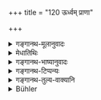 +++
title = "120 ऊर्ध्वम् प्राणा"

+++

<details><summary>गङ्गानथ-मूलानुवादः</summary>

On the elder approaching, the vital breaths of the younger rush outward; and he recovers them by the acts of rising to meet and salute him.—(120)
</details>

<details><summary>मेधातिथिः</summary>

पूर्वस्यार्थवादः । **स्थविरे** वृद्धवयस्य् **आयात्य्** आगच्छति, **यूनस्** तरुणस्य **ऊर्ध्वं प्राणाः** जीवितहेतवो ऽन्तर्मरुत ऊर्ध्वम् आस्याद् बहिर् निक्रामन्ति । अपानवृत्तिं परित्यज्य जीवविच्छेदं चिकीर्षन्ति । **प्रत्युत्थाय** यद् **अभिवादनं** क्रियते तेन यथापूर्वं जीवितस्थेम्ने कल्पन्ते । **प्रतिपद्यते** प्रत्युज्जीवति ॥ २.१२० ॥
</details>

<details><summary>गङ्गानथ-भाष्यानुवादः</summary>

This verse is commendatory to what has gone before.

‘*On the elder*’—the person of higher *age*—‘*approaching*’—coming up,—‘*the vital breaths*’—the sources of life, the inner airs—‘*of the younger*’—‘*rush outward*’—move out; *i.e*., giving up their functions, they intend to cut off his life.

When however he rises to meek him and salutes him, the breaths proceed, as before, to sustain his life.

‘*Recovers*’—becomes resuscitated.—(120)
</details>

<details><summary>गङ्गानथ-टिप्पन्यः</summary>

This verse is quoted in *Vīramitrodaya* (Saṃskāra, p. 460);—again in the same work (Ācāra, p. 150), where ‘*Āyāti*’ is explained as ‘*āyocchati*’;—and in *Smṛticandrikā* (Saṃskāra, p. 97), as laying down that before saluting one should rise.
</details>

<details><summary>गङ्गानथ-तुल्य-वाक्यानि</summary>

*Vaśiṣṭha-smṛti* (13.13).—‘The Priest, the Father-in-law, the paternal
uncle, the maternal uncle—those not junior in age;—these he shall salute after standing to receive them.’ *Āpastamba*, (Parāśaramādhava, p. 297)—\[reproduces Manu\].

*Mahābhārata* (13.104.64-65).—(same as Manu).
</details>

<details><summary>Bühler</summary>

120	For the vital airs of a young man mount upwards to leave his body when an elder approaches; but by rising to meet him and saluting he recovers them.
</details>
